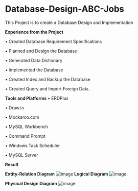 # Database-Design-ABC-Jobs

This Project is to  create a Database Design and Implementation

**Experience from the Project**

• Created Database Requirement Specifications

• Planned and Design the Database

• Generated Data Dictionary

• Implemented the Database

• Created Index and Backup the Database

• Created Query and Import Foreign Data.

**Tools and Platforms**
• ERDPlus

• Draw.io

• Mockaroo.com

• MySQL Workbench

• Command Prompt

• Windows Task Scheduler

• MySQL Server


**Result**

**Entity-Relation Diagram**
![image](https://github.com/racoma123/Database/assets/137740654/cc0c1492-aa03-4384-a73a-dcf5b635ec95)
**Logical Diagram**
![image](https://github.com/racoma123/Database/assets/137740654/99bd35a3-2888-4aed-bcce-9ef5de009739)



**Physical Design Diagram**
![image](https://github.com/racoma123/Database/assets/137740654/64036a43-e9eb-44ff-9144-8f74ade56537)





